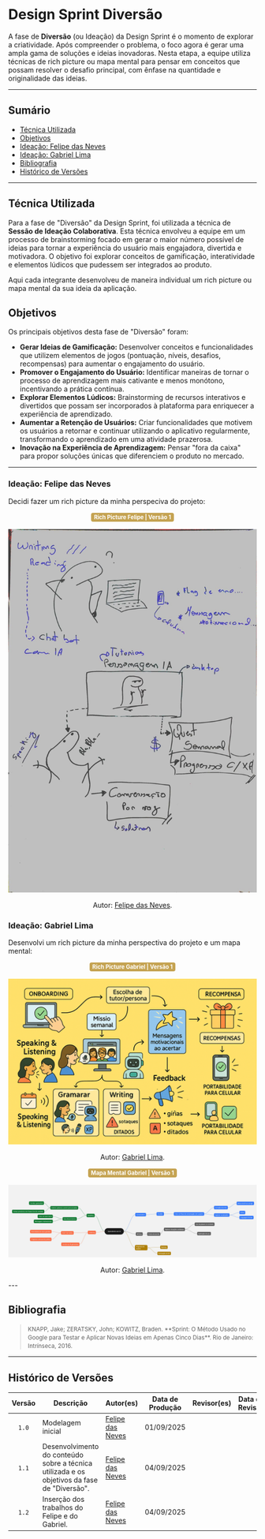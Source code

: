# Design Sprint Diversão

A fase de **Diversão** (ou Ideação) da Design Sprint é o momento de explorar a criatividade. Após compreender o problema, o foco agora é gerar uma ampla gama de soluções e ideias inovadoras. Nesta etapa, a equipe utiliza técnicas de rich picture ou mapa mental para pensar em conceitos que possam resolver o desafio principal, com ênfase na quantidade e originalidade das ideias.

---

## Sumário

- [Técnica Utilizada](#Técnica-Utilizada)
- [Objetivos](#Objetivos)
- [Ideação: Felipe das Neves](#ideação-felipe-das-neves)
- [Ideação: Gabriel Lima](#ideação-gabriel-lima)
- [Bibliografia](#bibliografia)
- [Histórico de Versões](#histórico-de-versões)

---

## Técnica Utilizada

Para a fase de "Diversão" da Design Sprint, foi utilizada a técnica de **Sessão de Ideação Colaborativa**. Esta técnica envolveu a equipe em um processo de brainstorming focado em gerar o maior número possível de ideias para tornar a experiência do usuário mais engajadora, divertida e motivadora. O objetivo foi explorar conceitos de gamificação, interatividade e elementos lúdicos que pudessem ser integrados ao produto.

Aqui cada integrante desenvolveu de maneira individual um rich picture ou mapa mental da sua ideia da aplicação.

## Objetivos

Os principais objetivos desta fase de "Diversão" foram:

*   **Gerar Ideias de Gamificação:** Desenvolver conceitos e funcionalidades que utilizem elementos de jogos (pontuação, níveis, desafios, recompensas) para aumentar o engajamento do usuário.
*   **Promover o Engajamento do Usuário:** Identificar maneiras de tornar o processo de aprendizagem mais cativante e menos monótono, incentivando a prática contínua.
*   **Explorar Elementos Lúdicos:** Brainstorming de recursos interativos e divertidos que possam ser incorporados à plataforma para enriquecer a experiência de aprendizado.
*   **Aumentar a Retenção de Usuários:** Criar funcionalidades que motivem os usuários a retornar e continuar utilizando o aplicativo regularmente, transformando o aprendizado em uma atividade prazerosa.
*   **Inovação na Experiência de Aprendizagem:** Pensar "fora da caixa" para propor soluções únicas que diferenciem o produto no mercado.

---

### Ideação: Felipe das Neves

Decidi fazer um rich picture da minha perspeciva do projeto:

<center>
  <span style="background-color:#c5a352; color:white; font-size:0.8em; font-weight: bold; padding:2px 6px; border-radius:4px;"> Rich Picture Felipe | Versão 1 </span>
  <br></br>
</center>


<center>
  <img src="https://raw.githubusercontent.com/UnBArqDsw2025-2-Turma02/2025.2_T02_G3_AprendendoComIA_Entrega_01/refs/heads/main/docs/assets/richPictureFelipe.jpeg" alt="Rich Picture da ideação de Felipe das Neves" width="600px">
</center>

<div align="center">
    <p>Autor: <a href="https://github.com/FelipeFreire-gf">Felipe das Neves</a>.</p>
</div>

### Ideação: Gabriel Lima

Desenvolvi um rich picture da minha perspectiva do projeto e um mapa mental:

<center>
  <span style="background-color:#c5a352; color:white; font-size:0.8em; font-weight: bold; padding:2px 6px; border-radius:4px;"> Rich Picture Gabriel | Versão 1 </span>
  <br></br>
</center>

<center>
  <img src="https://raw.githubusercontent.com/UnBArqDsw2025-2-Turma02/2025.2_T02_G3_AprendendoComIA_Entrega_01/refs/heads/main/docs/assets/richpicture1.png" alt="Rich Picture da ideação de Gabriel" width="600px">
</center>

<div align="center">
    <p>Autor: <a href="https://github.com/FelipeFreire-gf">Gabriel Lima</a>.</p>
</div>

<center>
  <span style="background-color:#c5a352; color:white; font-size:0.8em; font-weight: bold; padding:2px 6px; border-radius:4px;"> Mapa Mental Gabriel | Versão 1 </span>
  <br></br>
</center>

<center>
  <img src="https://raw.githubusercontent.com/UnBArqDsw2025-2-Turma02/2025.2_T02_G3_AprendendoComIA_Entrega_01/refs/heads/main/docs/assets/MapaMental.png" alt="Rich Picture da ideação de Gabriel" width="600px">
</center>

<div align="center">
    <p>Autor: <a href="https://github.com/FelipeFreire-gf">Gabriel Lima</a>.</p>
</div>
---

## Bibliografia

> <p><small>KNAPP, Jake; ZERATSKY, John; KOWITZ, Braden. **Sprint: O Método Usado no Google para Testar e Aplicar Novas Ideias em Apenas Cinco Dias**. Rio de Janeiro: Intrínseca, 2016.</small></p>

---

## Histórico de Versões

| Versão | Descrição | Autor(es) | Data de Produção | Revisor(es) | Data de Revisão | Incremento do Revisor|
| :----: | --------- | --------- | :--------------: | ----------- | :-------------: | :-------------: |
| `1.0` | Modelagem inicial | [Felipe das Neves](https://github.com/FelipeFreire-gf) | 01/09/2025 | | | |
| `1.1` | Desenvolvimento do conteúdo sobre a técnica utilizada e os objetivos da fase de "Diversão". | [Felipe das Neves](https://github.com/FelipeFreire-gf) | 04/09/2025 | | | |
| `1.2` | Inserção dos trabalhos do Felipe e do Gabriel. | [Felipe das Neves](https://github.com/FelipeFreire-gf) | 04/09/2025 | | | |